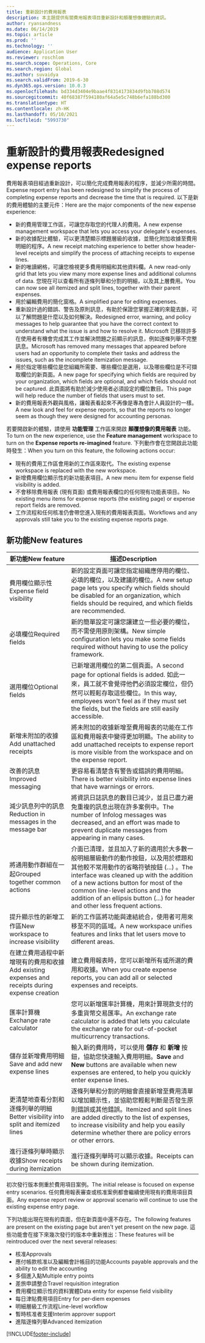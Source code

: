 ```yaml
---
title: 重新設計的費用報表
description: 本主題提供有關費用報表項目重新設計和顛覆想像體驗的資訊。
author: ryansandness
ms.date: 06/14/2019
ms.topic: article
ms.prod: ''
ms.technology: ''
audience: Application User
ms.reviewer: roschlom
ms.search.scope: Operations, Core
ms.search.region: Global
ms.author: suvaidya
ms.search.validFrom: 2019-6-30
ms.dyn365.ops.version: 10.0.3
ms.openlocfilehash: bd334d3404e9baae4f8314173834d9fbb708d574
ms.sourcegitcommit: 40f68387f594180af64a5e5c748b6efa188bd300
ms.translationtype: HT
ms.contentlocale: zh-HK
ms.lasthandoff: 05/10/2021
ms.locfileid: "5993730"
---
```

# <a name="redesigned-expense-reports"></a><span data-ttu-id="e9265-103">重新設計的費用報表</span><span class="sxs-lookup"><span data-stu-id="e9265-103">Redesigned expense reports</span></span>

<span data-ttu-id="e9265-104">費用報表項目經過重新設計，可以簡化完成費用報表的程序，並減少所需的時間。</span><span class="sxs-lookup"><span data-stu-id="e9265-104">Expense report entry has been redesigned to simplify the process of completing expense reports and decrease the time that is required.</span></span> <span data-ttu-id="e9265-105">以下是新的費用體驗的主要元件：</span><span class="sxs-lookup"><span data-stu-id="e9265-105">Here are the major components of the new expense experience:</span></span>

- <span data-ttu-id="e9265-106">新的費用管理工作區，可讓您存取您的代理人的費用。</span><span class="sxs-lookup"><span data-stu-id="e9265-106">A new expense management workspace that lets you access your delegate's expenses.</span></span>
- <span data-ttu-id="e9265-107">新的收據配比體驗，可以更清楚顯示標題層級的收據，並簡化附加收據至費用明細的程序。</span><span class="sxs-lookup"><span data-stu-id="e9265-107">A new receipt matching experience to better show header-level receipts and simplify the process of attaching receipts to expense lines.</span></span>
- <span data-ttu-id="e9265-108">新的唯讀網格，可讓您檢視更多費用明細和其他資料欄。</span><span class="sxs-lookup"><span data-stu-id="e9265-108">A new read-only grid that lets you view many more expense lines and additional columns of data.</span></span> <span data-ttu-id="e9265-109">您現在可以查看所有逐條列舉和分割的明細，以及其上層費用。</span><span class="sxs-lookup"><span data-stu-id="e9265-109">You can now see all itemized and split lines, together with their parent expenses.</span></span>
- <span data-ttu-id="e9265-110">用於編輯費用的簡化窗格。</span><span class="sxs-lookup"><span data-stu-id="e9265-110">A simplified pane for editing expenses.</span></span>
- <span data-ttu-id="e9265-111">重新設計過的錯誤、警告及原則訊息，有助於保證您掌握正確的來龍去脈，可以了解問題是什麼以及如何解決。</span><span class="sxs-lookup"><span data-stu-id="e9265-111">Redesigned error, warning, and policy messages to help guarantee that you have the correct context to understand what the issue is and how to resolve it.</span></span> <span data-ttu-id="e9265-112">Microsoft 已移除許多在使用者有機會完成其工作並解決問題之前顯示的訊息，例如逐條列舉不完整訊息。</span><span class="sxs-lookup"><span data-stu-id="e9265-112">Microsoft has removed many messages that appeared before users had an opportunity to complete their tasks and address the issues, such as the incomplete itemization message.</span></span>
- <span data-ttu-id="e9265-113">用於指定哪些欄位是您組織所需要、哪些欄位是選用，以及哪些欄位是不可擷取欄位的新頁面。</span><span class="sxs-lookup"><span data-stu-id="e9265-113">A new page for specifying which fields are required by your organization, which fields are optional, and which fields should not be captured.</span></span> <span data-ttu-id="e9265-114">此頁面將有助於減少使用者必須設定的欄位數目。</span><span class="sxs-lookup"><span data-stu-id="e9265-114">This page will help reduce the number of fields that users must to set.</span></span>
- <span data-ttu-id="e9265-115">新的費用報表外觀與風格，讓報表看起來不再像是專為會計人員設計的一樣。</span><span class="sxs-lookup"><span data-stu-id="e9265-115">A new look and feel for expense reports, so that the reports no longer seem as though they were designed for accounting personas.</span></span>

<span data-ttu-id="e9265-116">若要開啟新的體驗，請使用 **功能管理** 工作區來開啟 **顛覆想像的費用報表** 功能。</span><span class="sxs-lookup"><span data-stu-id="e9265-116">To turn on the new experience, use the **Feature management** workspace to turn on the **Expense reports re-imagined** feature.</span></span> <span data-ttu-id="e9265-117">下列動作會在您開啟此功能時發生：</span><span class="sxs-lookup"><span data-stu-id="e9265-117">When you turn on this feature, the following actions occur:</span></span>

- <span data-ttu-id="e9265-118">現有的費用工作區會用新的工作區來取代。</span><span class="sxs-lookup"><span data-stu-id="e9265-118">The existing expense workspace is replaced with the new workspace.</span></span>
- <span data-ttu-id="e9265-119">新增費用欄位顯示性的新功能表項目。</span><span class="sxs-lookup"><span data-stu-id="e9265-119">A new menu item for expense field visibility is added.</span></span>
- <span data-ttu-id="e9265-120">不會移除費用報表 (現有頁面) 或費用報表欄位的任何現有功能表項目。</span><span class="sxs-lookup"><span data-stu-id="e9265-120">No existing menu items for expense reports (the existing page) or expense report fields are removed.</span></span>
- <span data-ttu-id="e9265-121">工作流程和任何核准仍會帶您進入現有的費用報表頁面。</span><span class="sxs-lookup"><span data-stu-id="e9265-121">Workflows and any approvals still take you to the existing expense reports page.</span></span>

## <a name="new-features"></a><span data-ttu-id="e9265-122">新功能</span><span class="sxs-lookup"><span data-stu-id="e9265-122">New features</span></span>

| <span data-ttu-id="e9265-123">新功能</span><span class="sxs-lookup"><span data-stu-id="e9265-123">New feature</span></span> | <span data-ttu-id="e9265-124">描述</span><span class="sxs-lookup"><span data-stu-id="e9265-124">Description</span></span> |
|---|----|
| <span data-ttu-id="e9265-125">費用欄位顯示性</span><span class="sxs-lookup"><span data-stu-id="e9265-125">Expense field visibility</span></span> | <span data-ttu-id="e9265-126">新的設定頁面可讓您指定組織應停用的欄位、必填的欄位，以及建議的欄位。</span><span class="sxs-lookup"><span data-stu-id="e9265-126">A new setup page lets you specify which fields should be disabled for an organization, which fields should be required, and which fields are recommended.</span></span> |
| <span data-ttu-id="e9265-127">必填欄位</span><span class="sxs-lookup"><span data-stu-id="e9265-127">Required fields</span></span> | <span data-ttu-id="e9265-128">新的簡單設定可讓您讓建立一些必要的欄位，而不需使用原則架構。</span><span class="sxs-lookup"><span data-stu-id="e9265-128">New simple configuration lets you make some fields required without having to use the policy framework.</span></span> |
| <span data-ttu-id="e9265-129">選用欄位</span><span class="sxs-lookup"><span data-stu-id="e9265-129">Optional fields</span></span> | <span data-ttu-id="e9265-130">已新增選用欄位的第二個頁面。</span><span class="sxs-lookup"><span data-stu-id="e9265-130">A second page for optional fields is added.</span></span> <span data-ttu-id="e9265-131">如此一來，員工就不會覺得他們必須設定欄位，但仍然可以輕鬆存取這些欄位。</span><span class="sxs-lookup"><span data-stu-id="e9265-131">In this way, employees won't feel as if they must set the fields, but the fields are still easily accessible.</span></span> |
| <span data-ttu-id="e9265-132">新增未附加的收據</span><span class="sxs-lookup"><span data-stu-id="e9265-132">Add unattached receipts</span></span> | <span data-ttu-id="e9265-133">將未附加的收據新增至費用報表的功能在工作區和費用報表中變得更加明顯。</span><span class="sxs-lookup"><span data-stu-id="e9265-133">The ability to add unattached receipts to expense report is more visible from the workspace and on the expense report.</span></span> |
| <span data-ttu-id="e9265-134">改善的訊息</span><span class="sxs-lookup"><span data-stu-id="e9265-134">Improved messaging</span></span> | <span data-ttu-id="e9265-135">更容易看清楚含有警告或錯誤的費用明細。</span><span class="sxs-lookup"><span data-stu-id="e9265-135">There is better visibility into expense lines that have warnings or errors.</span></span> |
| <span data-ttu-id="e9265-136">減少訊息列中的訊息</span><span class="sxs-lookup"><span data-stu-id="e9265-136">Reduction in messages in the message bar</span></span>| <span data-ttu-id="e9265-137">將資訊日誌訊息的數目已減少，並且已盡力避免重複的訊息出現在許多案例中。</span><span class="sxs-lookup"><span data-stu-id="e9265-137">The number of Infolog messages was decreased, and an effort was made to prevent duplicate messages from appearing in many cases.</span></span> |
| <span data-ttu-id="e9265-138">將通用動作群組在一起</span><span class="sxs-lookup"><span data-stu-id="e9265-138">Grouped together common actions</span></span> | <span data-ttu-id="e9265-139">介面已清理，並且加入了新的適用於大多數一般明細層級動作的動作按鈕，以及用於標題和其他較不常用動作的省略符號按鈕 (...) 。</span><span class="sxs-lookup"><span data-stu-id="e9265-139">The interface was cleaned up with the addition of a new actions button for most of the common line-level actions and the addition of an ellipsis button (...) for header and other less frequent actions.</span></span> |
| <span data-ttu-id="e9265-140">提升顯示性的新增工作區</span><span class="sxs-lookup"><span data-stu-id="e9265-140">New workspace to increase visibility</span></span> | <span data-ttu-id="e9265-141">新的工作區將功能與連結統合，使用者可用來移至不同的區域。</span><span class="sxs-lookup"><span data-stu-id="e9265-141">A new workspace unifies features and links that let users move to different areas.</span></span> |
| <span data-ttu-id="e9265-142">在建立費用過程中新增現有的費用和收據</span><span class="sxs-lookup"><span data-stu-id="e9265-142">Add existing expenses and receipts during expense creation</span></span> | <span data-ttu-id="e9265-143">建立費用報表時，您可以新增所有或所選的費用和收據。</span><span class="sxs-lookup"><span data-stu-id="e9265-143">When you create expense reports, you can add all or selected expenses and receipts.</span></span> |
| <span data-ttu-id="e9265-144">匯率計算機</span><span class="sxs-lookup"><span data-stu-id="e9265-144">Exchange rate calculator</span></span> | <span data-ttu-id="e9265-145">您可以新增匯率計算機，用來計算現款支付的多重貨幣交易匯率。</span><span class="sxs-lookup"><span data-stu-id="e9265-145">An exchange rate calculator is added that lets you calculate the exchange rate for out-of-pocket multicurrency transactions.</span></span> |
| <span data-ttu-id="e9265-146">儲存並新增費用明細</span><span class="sxs-lookup"><span data-stu-id="e9265-146">Save and add new expense lines</span></span> | <span data-ttu-id="e9265-147">輸入新的費用時，可以使用 **儲存** 和 **新增** 按鈕，協助您快速輸入費用明細。</span><span class="sxs-lookup"><span data-stu-id="e9265-147">**Save** and **New** buttons are available when new expenses are entered, to help you quickly enter expense lines.</span></span> |
| <span data-ttu-id="e9265-148">更清楚地查看分割和逐條列舉的明細</span><span class="sxs-lookup"><span data-stu-id="e9265-148">Better visibility into split and itemized lines</span></span> | <span data-ttu-id="e9265-149">逐條列舉和分割的明細會直接新增至費用清單以增加顯示性，並協助您輕鬆判斷是否發生原則錯誤或其他錯誤。</span><span class="sxs-lookup"><span data-stu-id="e9265-149">Itemized and split lines are added directly to the list of expenses, to increase visibility and help you easily determine whether there are policy errors or other errors.</span></span> |
| <span data-ttu-id="e9265-150">進行逐條列舉時顯示收據</span><span class="sxs-lookup"><span data-stu-id="e9265-150">Show receipts during itemization</span></span> | <span data-ttu-id="e9265-151">進行逐條列舉時可以顯示收據。</span><span class="sxs-lookup"><span data-stu-id="e9265-151">Receipts can be shown during itemization.</span></span> |

<span data-ttu-id="e9265-152">初次發行版本側重於費用項目案例。</span><span class="sxs-lookup"><span data-stu-id="e9265-152">The initial release is focused on expense entry scenarios.</span></span> <span data-ttu-id="e9265-153">任何費用報表審查或核准案例都會繼續使用現有的費用項目頁面。</span><span class="sxs-lookup"><span data-stu-id="e9265-153">Any expense report review or approval scenario will continue to use the existing expense entry page.</span></span>

<span data-ttu-id="e9265-154">下列功能出現在現有的頁面，但在新頁面中還不存在。</span><span class="sxs-lookup"><span data-stu-id="e9265-154">The following features are present on the existing page but aren't yet present on the new page.</span></span> <span data-ttu-id="e9265-155">這些功能會在接下來幾次發行的版本中重新推出：</span><span class="sxs-lookup"><span data-stu-id="e9265-155">These features will be reintroduced over the next several releases:</span></span>

- <span data-ttu-id="e9265-156">核准</span><span class="sxs-lookup"><span data-stu-id="e9265-156">Approvals</span></span>
- <span data-ttu-id="e9265-157">應付帳款核准以及編輯會計帳目的功能</span><span class="sxs-lookup"><span data-stu-id="e9265-157">Accounts payable approvals and the ability to edit the accounting</span></span>
- <span data-ttu-id="e9265-158">多個進入點</span><span class="sxs-lookup"><span data-stu-id="e9265-158">Multiple entry points</span></span>
- <span data-ttu-id="e9265-159">差旅申請整合</span><span class="sxs-lookup"><span data-stu-id="e9265-159">Travel requisition integration</span></span>
- <span data-ttu-id="e9265-160">費用欄位顯示性的資料實體</span><span class="sxs-lookup"><span data-stu-id="e9265-160">Data entity for expense field visibility</span></span>
- <span data-ttu-id="e9265-161">每日津貼費用項目</span><span class="sxs-lookup"><span data-stu-id="e9265-161">Entry for per-diem expenses</span></span>
- <span data-ttu-id="e9265-162">明細層級工作流程</span><span class="sxs-lookup"><span data-stu-id="e9265-162">Line-level workflow</span></span>
- <span data-ttu-id="e9265-163">暫時核准者支援</span><span class="sxs-lookup"><span data-stu-id="e9265-163">Interim approver support</span></span>
- <span data-ttu-id="e9265-164">進階逐條列舉</span><span class="sxs-lookup"><span data-stu-id="e9265-164">Advanced itemization</span></span>


[!INCLUDE[footer-include](../includes/footer-banner.md)]